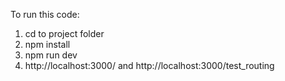 
To run this code:
1. cd to project folder
2. npm install
3. npm run dev
4. http://localhost:3000/ and http://localhost:3000/test_routing